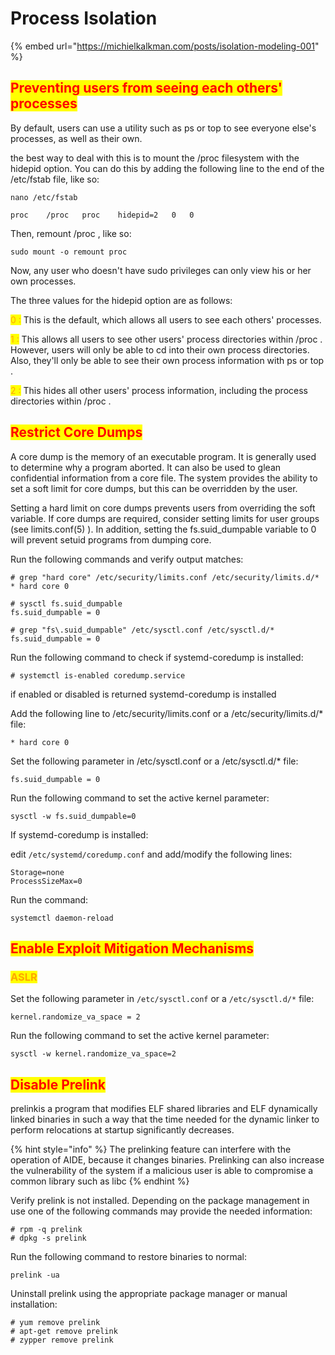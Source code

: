# Process Isolation

{% embed url="https://michielkalkman.com/posts/isolation-modeling-001" %}

## <mark style="color:red;">Preventing users from seeing each others' processes</mark>

By default, users can use a utility such as ps or top to see everyone else's processes, as well as their own.

the best way to deal with this is to mount the /proc filesystem with the hidepid option. You can do this by adding the following line to the end of the /etc/fstab file, like so:

`nano /etc/fstab`

```
proc    /proc   proc    hidepid=2   0   0
```

Then, remount /proc , like so:

```
sudo mount -o remount proc
```

Now, any user who doesn't have sudo privileges can only view his or her own processes.

The three values for the hidepid option are as follows:

<mark style="color:orange;">0 :</mark> This is the default, which allows all users to see each others' processes.

<mark style="color:orange;">1 :</mark> This allows all users to see other users' process directories within /proc . However, users will only be able to cd into their own process directories. Also, they'll only be able to see their own process information with ps or top .

<mark style="color:orange;">2 :</mark> This hides all other users' process information, including the process directories within /proc .

## <mark style="color:red;">Restrict Core Dumps</mark>

A core dump is the memory of an executable program. It is generally used to determine why a program aborted. It can also be used to glean confidential information from a core file. The system provides the ability to set a soft limit for core dumps, but this can be overridden by the user.

Setting a hard limit on core dumps prevents users from overriding the soft variable. If core dumps are required, consider setting limits for user groups (see limits.conf(5) ). In addition, setting the fs.suid\_dumpable variable to 0 will prevent setuid programs from dumping core.

Run the following commands and verify output matches:

```
# grep "hard core" /etc/security/limits.conf /etc/security/limits.d/*
* hard core 0

# sysctl fs.suid_dumpable
fs.suid_dumpable = 0

# grep "fs\.suid_dumpable" /etc/sysctl.conf /etc/sysctl.d/*
fs.suid_dumpable = 0
```

Run the following command to check if systemd-coredump is installed:

```
# systemctl is-enabled coredump.service
```

if enabled or disabled is returned systemd-coredump is installed

Add the following line to /etc/security/limits.conf or a /etc/security/limits.d/\* file:

```
* hard core 0
```

Set the following parameter in /etc/sysctl.conf or a /etc/sysctl.d/\* file:

```
fs.suid_dumpable = 0
```

Run the following command to set the active kernel parameter:

```
sysctl -w fs.suid_dumpable=0
```

If systemd-coredump is installed:

edit `/etc/systemd/coredump.conf` and add/modify the following lines:

```
Storage=none
ProcessSizeMax=0
```

Run the command:

```
systemctl daemon-reload
```

## <mark style="color:red;">Enable Exploit Mitigation Mechanisms</mark>

### <mark style="color:orange;">ASLR</mark>

Set the following parameter in `/etc/sysctl.conf` or a `/etc/sysctl.d/*` file:

```
kernel.randomize_va_space = 2 
```

Run the following command to set the active kernel parameter:

```
sysctl -w kernel.randomize_va_space=2
```

## <mark style="color:red;">Disable Prelink</mark>

prelinkis a program that modifies ELF shared libraries and ELF dynamically linked binaries in such a way that the time needed for the dynamic linker to perform relocations at startup significantly decreases.

{% hint style="info" %}
The prelinking feature can interfere with the operation of AIDE, because it changes binaries. Prelinking can also increase the vulnerability of the system if a malicious user is able to compromise a common library such as libc
{% endhint %}

Verify prelink is not installed. Depending on the package management in use one of the following commands may provide the needed information:

```
# rpm -q prelink
# dpkg -s prelink
```

Run the following command to restore binaries to normal:

```
prelink -ua
```

Uninstall prelink using the appropriate package manager or manual installation:

```
# yum remove prelink
# apt-get remove prelink
# zypper remove prelink
```
